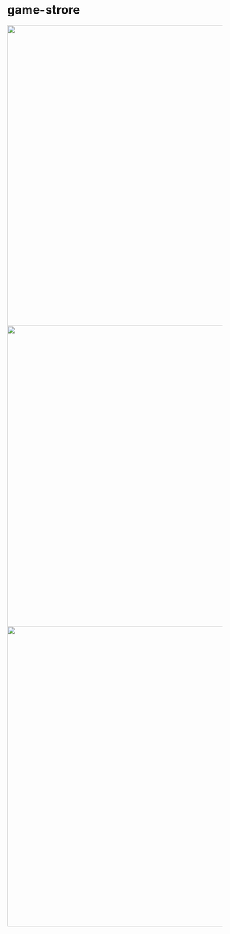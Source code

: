 # game-strore

<div align="center">
<img src="https://user-images.githubusercontent.com/105253015/193736433-58f4d7ff-1c6c-4d74-8ce8-125b3e3b29f1.png" width="700" />
</div>

<div align="center">
<img src="https://user-images.githubusercontent.com/105253015/193737053-59ae6295-8baa-429e-bcc1-a6cafe6b58eb.png" width="700" />
</div>

<div align="center">
<img src="https://user-images.githubusercontent.com/105253015/193737514-4c922e5b-13a8-41f5-af8b-4eecbb2ac8ef.png" width="700" />
</div>
